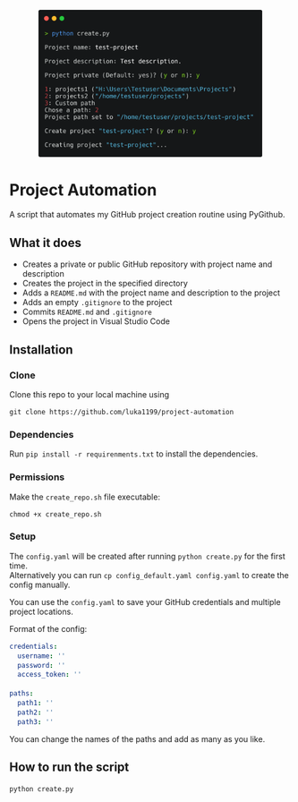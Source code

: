 <p align="center"><img src="img/screenshot.png" alt="screenshot" width="400"></p>

# Project Automation

A script that automates my GitHub project creation routine using PyGithub.

## What it does
- Creates a private or public GitHub repository with project name and description
- Creates the project in the specified directory
- Adds a ```README.md``` with the project name and description to the project
- Adds an empty ```.gitignore``` to the project
- Commits ```README.md``` and ```.gitignore```
- Opens the project in Visual Studio Code

## Installation

### Clone 
Clone this repo to your local machine using 
```
git clone https://github.com/luka1199/project-automation
```

### Dependencies
Run ```pip install -r requirenments.txt``` to install the dependencies. 

### Permissions
Make the ```create_repo.sh``` file executable:
```
chmod +x create_repo.sh
```

### Setup
The ```config.yaml``` will be created after running ```python create.py``` for the first time.  
Alternatively you can run ```cp config_default.yaml config.yaml``` to create the config manually.

You can use the ```config.yaml``` to save your GitHub credentials and multiple project locations.

Format of the config:
```yaml
credentials:
  username: ''
  password: ''
  access_token: ''

paths:
  path1: ''
  path2: ''
  path3: ''
```
You can change the names of the paths and add as many as you like.

## How to run the script

```
python create.py
```


